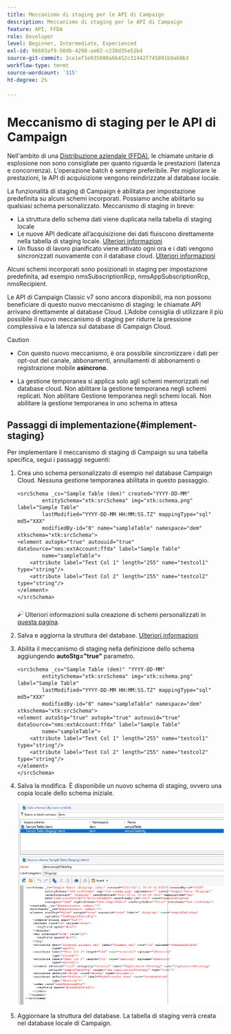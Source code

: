 ```yaml
---
title: Meccanismo di staging per le API di Campaign
description: Meccanismo di staging per le API di Campaign
feature: API, FFDA
role: Developer
level: Beginner, Intermediate, Experienced
exl-id: 96693af9-50db-4298-ae02-c238d35e52b4
source-git-commit: 2ce1ef1e935080a66452c31442f745891b9ab9b3
workflow-type: tm+mt
source-wordcount: '315'
ht-degree: 2%

---
```


# Meccanismo di staging per le API di Campaign

Nell&#39;ambito di una [Distribuzione aziendale (FFDA)](enterprise-deployment.md), le chiamate unitarie di esplosione non sono consigliate per quanto riguarda le prestazioni (latenza e concorrenza). L&#39;operazione batch è sempre preferibile. Per migliorare le prestazioni, le API di acquisizione vengono reindirizzate al database locale.

La funzionalità di staging di Campaign è abilitata per impostazione predefinita su alcuni schemi incorporati. Possiamo anche abilitarlo su qualsiasi schema personalizzato. Meccanismo di staging in breve:

* La struttura dello schema dati viene duplicata nella tabella di staging locale
* Le nuove API dedicate all’acquisizione dei dati fluiscono direttamente nella tabella di staging locale. [Ulteriori informazioni](new-apis.md)
* Un flusso di lavoro pianificato viene attivato ogni ora e i dati vengono sincronizzati nuovamente con il database cloud. [Ulteriori informazioni](replication.md)

Alcuni schemi incorporati sono posizionati in staging per impostazione predefinita, ad esempio nmsSubscriptionRcp, nmsAppSubscriptionRcp, nmsRecipient.

Le API di Campaign Classic v7 sono ancora disponibili, ma non possono beneficiare di questo nuovo meccanismo di staging: le chiamate API arrivano direttamente al database Cloud. L’Adobe consiglia di utilizzare il più possibile il nuovo meccanismo di staging per ridurre la pressione complessiva e la latenza sul database di Campaign Cloud.

>[!CAUTION]
>
>* Con questo nuovo meccanismo, è ora possibile sincronizzare i dati per opt-out del canale, abbonamenti, annullamenti di abbonamenti o registrazione mobile **asincrono**.
>
>* La gestione temporanea si applica solo agli schemi memorizzati nel database cloud. Non abilitare la gestione temporanea negli schemi replicati. Non abilitare Gestione temporanea negli schemi locali. Non abilitare la gestione temporanea in uno schema in attesa
>

## Passaggi di implementazione{#implement-staging}

Per implementare il meccanismo di staging di Campaign su una tabella specifica, segui i passaggi seguenti:

1. Crea uno schema personalizzato di esempio nel database Campaign Cloud. Nessuna gestione temporanea abilitata in questo passaggio.

   ```
   <srcSchema _cs="Sample Table (dem)" created="YYYY-DD-MM"
           entitySchema="xtk:srcSchema" img="xtk:schema.png" label="Sample Table"
           lastModified="YYYY-DD-MM HH:MM:SS.TZ" mappingType="sql" md5="XXX"
           modifiedBy-id="0" name="sampleTable" namespace="dem" xtkschema="xtk:srcSchema">
   <element autopk="true" autouuid="true" dataSource="nms:extAccount:ffda" label="Sample Table"
           name="sampleTable">
       <attribute label="Test Col 1" length="255" name="testcol1" type="string"/>
       <attribute label="Test Col 2" length="255" name="testcol2" type="string"/>
   </element>
   </srcSchema>
   ```

   ![](../assets/do-not-localize/glass.png) Ulteriori informazioni sulla creazione di schemi personalizzati in [questa pagina](../dev/create-schema.md).

1. Salva e aggiorna la struttura del database.  [Ulteriori informazioni](../dev/update-database-structure.md)

1. Abilita il meccanismo di staging nella definizione dello schema aggiungendo **autoStg=&quot;true&quot;** parametro.

   ```
   <srcSchema _cs="Sample Table (dem)" "YYYY-DD-MM"
           entitySchema="xtk:srcSchema" img="xtk:schema.png" label="Sample Table"
           lastModified="YYYY-DD-MM HH:MM:SS.TZ" mappingType="sql" md5="XXX"
           modifiedBy-id="0" name="sampleTable" namespace="dem" xtkschema="xtk:srcSchema">
   <element autoStg="true" autopk="true" autouuid="true" dataSource="nms:extAccount:ffda" label="Sample Table"
           name="sampleTable">
       <attribute label="Test Col 1" length="255" name="testcol1" type="string"/>
       <attribute label="Test Col 2" length="255" name="testcol2" type="string"/>
   </element>
   </srcSchema>
   ```

1. Salva la modifica. È disponibile un nuovo schema di staging, ovvero una copia locale dello schema iniziale.

   ![](assets/staging-mechanism.png)

1. Aggiornare la struttura del database. La tabella di staging verrà creata nel database locale di Campaign.
